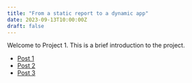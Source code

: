 ```yaml
---
title: "From a static report to a dynamic app"
date: 2023-09-13T10:00:00Z
draft: false
---
```


Welcome to Project 1. This is a brief introduction to the project.

- [Post 1](post-1)
- [Post 2](post-2)
- [Post 3](post-3)